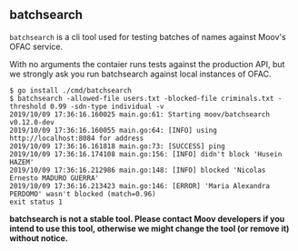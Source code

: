 ## batchsearch

`batchsearch` is a cli tool used for testing batches of names against Moov's OFAC service.

With no arguments the contaier runs tests against the production API, but we strongly ask you run batchsearch against local instances of OFAC.

```
$ go install ./cmd/batchsearch
$ batchsearch -allowed-file users.txt -blocked-file criminals.txt -threshold 0.99 -sdn-type individual -v
2019/10/09 17:36:16.160025 main.go:61: Starting moov/batchsearch v0.12.0-dev
2019/10/09 17:36:16.160055 main.go:64: [INFO] using http://localhost:8084 for address
2019/10/09 17:36:16.161818 main.go:73: [SUCCESS] ping
2019/10/09 17:36:16.174108 main.go:156: [INFO] didn't block 'Husein HAZEM'
2019/10/09 17:36:16.212986 main.go:148: [INFO] blocked 'Nicolas Ernesto MADURO GUERRA'
2019/10/09 17:36:16.213423 main.go:146: [ERROR] 'Maria Alexandra PERDOMO' wasn't blocked (match=0.96)
exit status 1
```

__batchsearch is not a stable tool. Please contact Moov developers if you intend to use this tool, otherwise we might change the tool (or remove it) without notice.__

